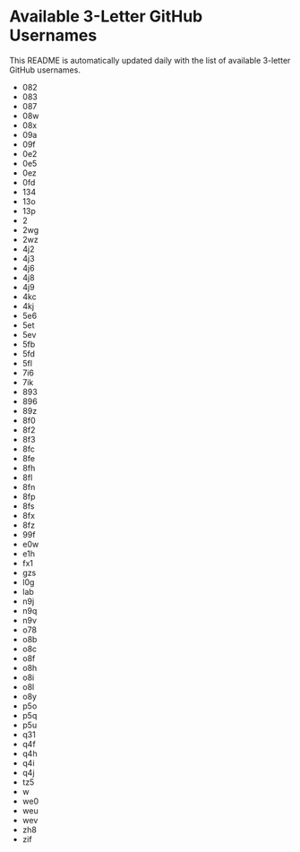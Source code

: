 # Available 3-Letter GitHub Usernames

This README is automatically updated daily with the list of available 3-letter GitHub usernames.

- 082
- 083
- 087
- 08w
- 08x
- 09a
- 09f
- 0e2
- 0e5
- 0ez
- 0fd
- 134
- 13o
- 13p
- 2
- 2wg
- 2wz
- 4j2
- 4j3
- 4j6
- 4j8
- 4j9
- 4kc
- 4kj
- 5e6
- 5et
- 5ev
- 5fb
- 5fd
- 5fl
- 7i6
- 7ik
- 893
- 896
- 89z
- 8f0
- 8f2
- 8f3
- 8fc
- 8fe
- 8fh
- 8fl
- 8fn
- 8fp
- 8fs
- 8fx
- 8fz
- 99f
- e0w
- e1h
- fx1
- gzs
- l0g
- lab
- n9j
- n9q
- n9v
- o78
- o8b
- o8c
- o8f
- o8h
- o8i
- o8l
- o8y
- p5o
- p5q
- p5u
- q31
- q4f
- q4h
- q4i
- q4j
- tz5
- w
- we0
- weu
- wev
- zh8
- zif
